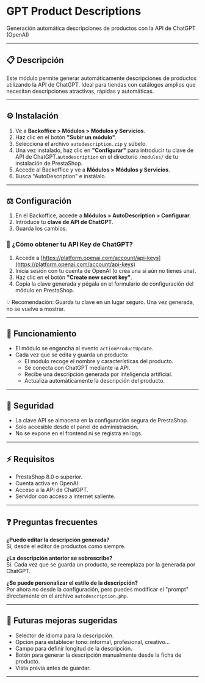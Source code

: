 # GPT Product Descriptions

Generación automática descripciones de productos con la API de ChatGPT (OpenAI)

---

## 📋 Descripción

Este módulo permite generar automáticamente descripciones de productos utilizando la API de ChatGPT. Ideal para tiendas con catálogos amplios que necesitan descripciones atractivas, rápidas y automáticas.

---

## ⚙️ Instalación

1. Ve a **Backoffice > Módulos > Módulos y Servicios**.
2. Haz clic en el botón **"Subir un módulo"**.
3. Selecciona el archivo `autodescription.zip` y súbelo.
4. Una vez instalado, haz clic en **"Configurar"** para introducir tu clave de API de ChatGPT.`autodescription` en el directorio `/modules/` de tu instalación de PrestaShop.
2. Accede al Backoffice y ve a **Módulos > Módulos y Servicios**.
3. Busca "AutoDescription" e instálalo.

---

## ⚖️ Configuración

1. En el Backoffice, accede a **Módulos > AutoDescription > Configurar**.
2. Introduce tu **clave de API de ChatGPT**.
3. Guarda los cambios.

### 🔑 ¿Cómo obtener tu API Key de ChatGPT?

1. Accede a [https://platform.openai.com/account/api-keys](https://platform.openai.com/account/api-keys)
2. Inicia sesión con tu cuenta de OpenAI (o crea una si aún no tienes una).
3. Haz clic en el botón **"Create new secret key"**.
4. Copia la clave generada y pégala en el formulario de configuración del módulo en PrestaShop.

💡 Recomendación: Guarda tu clave en un lugar seguro. Una vez generada, no se vuelve a mostrar.

---

## 🧠 Funcionamiento

- El módulo se engancha al evento `actionProductUpdate`.
- Cada vez que se edita y guarda un producto:
  - El módulo recoge el nombre y características del producto.
  - Se conecta con ChatGPT mediante la API.
  - Recibe una descripción generada por inteligencia artificial.
  - Actualiza automáticamente la descripción del producto.

---

## 🔐 Seguridad

- La clave API se almacena en la configuración segura de PrestaShop.
- Solo accesible desde el panel de administración.
- No se expone en el frontend ni se registra en logs.

---

## ⚡ Requisitos

- PrestaShop 8.0 o superior.
- Cuenta activa en OpenAI.
- Acceso a la API de ChatGPT.
- Servidor con acceso a internet saliente.

---

## ❓ Preguntas frecuentes

**¿Puedo editar la descripción generada?**  
Sí, desde el editor de productos como siempre.

**¿La descripción anterior se sobrescribe?**  
Sí. Cada vez que se guarda un producto, se reemplaza por la generada por ChatGPT.

**¿Se puede personalizar el estilo de la descripción?**  
Por ahora no desde la configuración, pero puedes modificar el "prompt" directamente en el archivo `autodescription.php`.

---

## 🚀 Futuras mejoras sugeridas

- Selector de idioma para la descripción.
- Opcion para establecer tono: informal, profesional, creativo...
- Campo para definir longitud de la descripción.
- Botón para generar la descripción manualmente desde la ficha de producto.
- Vista previa antes de guardar.

---

